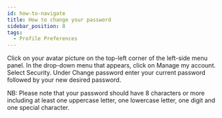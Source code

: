 ```yaml
---
id: how-to-navigate
title: How to change your password
sidebar_position: 8
tags:
  - Profile Preferences
---
```


Click on your avatar picture on the top-left corner of the left-side menu panel.
In the drop-down menu that appears, click on Manage my account.
Select Security.
Under Change password enter your current password followed by your new desired password.

NB: Please note that your password should have 8 characters or more including at least one uppercase letter, one lowercase letter, one digit and one special character.


